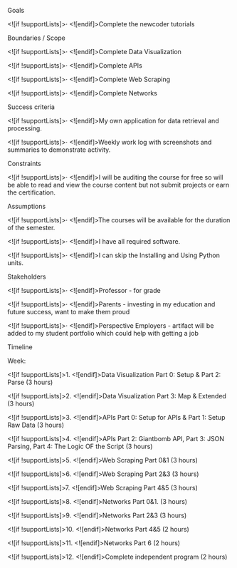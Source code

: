 Goals

<![if !supportLists]>· <![endif]>Complete the newcoder tutorials

Boundaries / Scope

<![if !supportLists]>· <![endif]>Complete Data Visualization

<![if !supportLists]>· <![endif]>Complete APIs

<![if !supportLists]>· <![endif]>Complete Web Scraping

<![if !supportLists]>· <![endif]>Complete Networks

Success criteria

<![if !supportLists]>· <![endif]>My own application for data retrieval and processing.

<![if !supportLists]>· <![endif]>Weekly work log with screenshots and summaries to demonstrate activity.

Constraints

<![if !supportLists]>· <![endif]>I will be auditing the course for free so will be able to read and view the course content but not submit projects or earn the certification.

Assumptions

<![if !supportLists]>· <![endif]>The courses will be available for the duration of the semester.

<![if !supportLists]>· <![endif]>I have all required software.

<![if !supportLists]>· <![endif]>I can skip the Installing and Using Python units.

Stakeholders

<![if !supportLists]>· <![endif]>Professor - for grade

<![if !supportLists]>· <![endif]>Parents - investing in my education and future success, want to make them proud

<![if !supportLists]>· <![endif]>Perspective Employers - artifact will be added to my student portfolio which could help with getting a job

Timeline

Week:

<![if !supportLists]>1. <![endif]>Data Visualization Part 0: Setup & Part 2: Parse (3 hours)

<![if !supportLists]>2. <![endif]>Data Visualization Part 3: Map & Extended (3 hours)

<![if !supportLists]>3. <![endif]>APIs Part 0: Setup for APIs & Part 1: Setup Raw Data (3 hours)

<![if !supportLists]>4. <![endif]>APIs Part 2: Giantbomb API, Part 3: JSON Parsing, Part 4: The Logic OF the Script (3 hours)

<![if !supportLists]>5. <![endif]>Web Scraping Part 0&1 (3 hours)

<![if !supportLists]>6. <![endif]>Web Scraping Part 2&3 (3 hours)

<![if !supportLists]>7. <![endif]>Web Scraping Part 4&5 (3 hours)

<![if !supportLists]>8. <![endif]>Networks Part 0&1. (3 hours)

<![if !supportLists]>9. <![endif]>Networks Part 2&3 (3 hours)

<![if !supportLists]>10. <![endif]>Networks Part 4&5 (2 hours)

<![if !supportLists]>11. <![endif]>Networks Part 6 (2 hours)

<![if !supportLists]>12. <![endif]>Complete independent program (2 hours)
